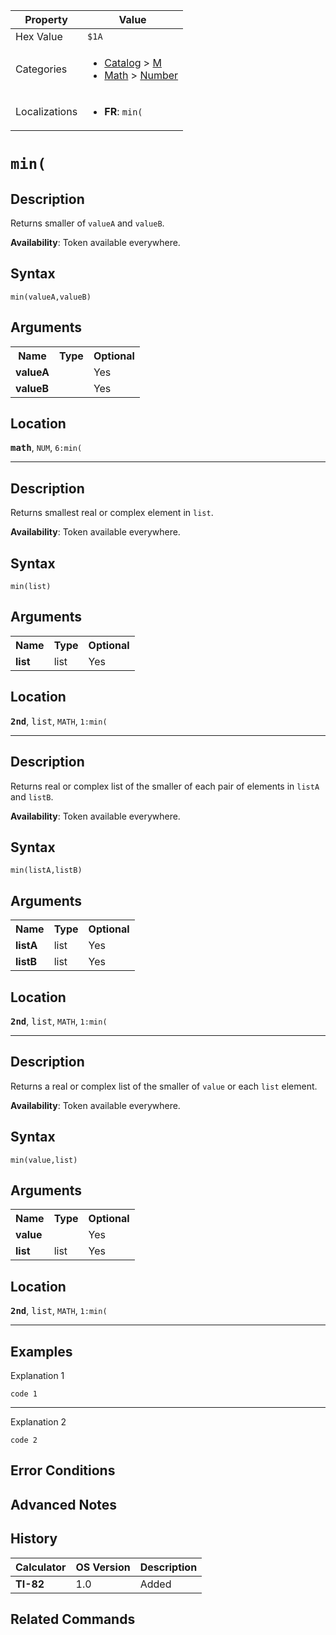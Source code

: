| Property      | Value |
|---------------|-------|
| Hex Value     | `$1A`|
| Categories    | <ul><li>[Catalog](<../categories/Catalog.md>) > [M](<../categories/Catalog.md#M>)</li><li>[Math](<../categories/Math.md>) > [Number](<../categories/Math.md#Number>)</li></ul> |
| Localizations | <ul><li><b>FR</b>: `min(`</li></ul> |

# `min(`

## Description
Returns smaller of `valueA` and `valueB`.


<b>Availability</b>: Token available everywhere.

## Syntax
`min(valueA,valueB)`

## Arguments
<table>
<tr><th>Name</th><th>Type</th><th>Optional</th></tr>

<tr><td><b>valueA</b></td><td></td><td>Yes</td></tr>

<tr><td><b>valueB</b></td><td></td><td>Yes</td></tr>

</table>

## Location
<tt><kbd><b>math</b></kbd></tt>, `NUM`, `6:min(`
<hr>

## Description
Returns smallest real or complex element in `list`.


<b>Availability</b>: Token available everywhere.

## Syntax
`min(list)`

## Arguments
<table>
<tr><th>Name</th><th>Type</th><th>Optional</th></tr>

<tr><td><b>list</b></td><td>list</td><td>Yes</td></tr>

</table>

## Location
<tt><kbd><b>2nd</b></kbd></tt>, <kbd>list</kbd>, `MATH`, `1:min(`
<hr>

## Description
Returns real or complex list of the smaller of each pair of elements in `listA` and `listB`.


<b>Availability</b>: Token available everywhere.

## Syntax
`min(listA,listB)`

## Arguments
<table>
<tr><th>Name</th><th>Type</th><th>Optional</th></tr>

<tr><td><b>listA</b></td><td>list</td><td>Yes</td></tr>

<tr><td><b>listB</b></td><td>list</td><td>Yes</td></tr>

</table>

## Location
<tt><kbd><b>2nd</b></kbd></tt>, <kbd>list</kbd>, `MATH`, `1:min(`
<hr>

## Description
Returns a real or complex list of the smaller of `value` or each `list` element.


<b>Availability</b>: Token available everywhere.

## Syntax
`min(value,list)`

## Arguments
<table>
<tr><th>Name</th><th>Type</th><th>Optional</th></tr>

<tr><td><b>value</b></td><td></td><td>Yes</td></tr>

<tr><td><b>list</b></td><td>list</td><td>Yes</td></tr>

</table>

## Location
<tt><kbd><b>2nd</b></kbd></tt>, <kbd>list</kbd>, `MATH`, `1:min(`
<hr>

## Examples

Explanation 1
```ti-basic
code 1
```
---
Explanation 2
```ti-basic
code 2
```

## Error Conditions


## Advanced Notes


## History
| Calculator | OS Version | Description |
|------------|------------|-------------|
| <b>TI-82</b> | 1.0 | Added |

## Related Commands

